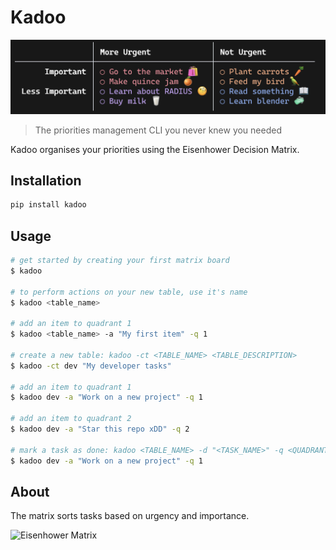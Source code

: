 # Kadoo

![Example](https://github.com/TechWiz-3/kadoo-cli/blob/main/media/example1.png?raw=true)

> The priorities management CLI you never knew you needed

Kadoo organises your priorities using the Eisenhower Decision Matrix.  

## Installation

```sh
pip install kadoo
```

## Usage

```sh
# get started by creating your first matrix board
$ kadoo

# to perform actions on your new table, use it's name
$ kadoo <table_name>

# add an item to quadrant 1
$ kadoo <table_name> -a "My first item" -q 1

# create a new table: kadoo -ct <TABLE_NAME> <TABLE_DESCRIPTION>
$ kadoo -ct dev "My developer tasks"

# add an item to quadrant 1
$ kadoo dev -a "Work on a new project" -q 1

# add an item to quadrant 2
$ kadoo dev -a "Star this repo xDD" -q 2

# mark a task as done: kadoo <TABLE_NAME> -d "<TASK_NAME>" -q <QUADRANT>
$ kadoo dev -a "Work on a new project" -q 1
```

## About 
The matrix sorts tasks based on urgency and importance.  

<img src="https://luxafor.com/wp-content/uploads/2022/06/The-Eisenhower-Decision-Matrix-png-1024x768.png" alt="Eisenhower Matrix" width="400">
